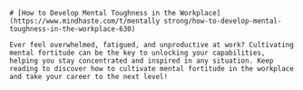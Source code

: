 
    # [How to Develop Mental Toughness in the Workplace](https://www.mindhaste.com/t/mentally strong/how-to-develop-mental-toughness-in-the-workplace-630)

    Ever feel overwhelmed, fatigued, and unproductive at work? Cultivating mental fortitude can be the key to unlocking your capabilities, helping you stay concentrated and inspired in any situation. Keep reading to discover how to cultivate mental fortitude in the workplace and take your career to the next level!
    